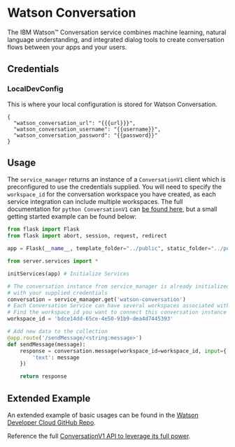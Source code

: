 # Watson Conversation

The IBM Watson™ Conversation service combines machine learning, natural language understanding, and integrated dialog tools to create conversation flows between your apps and your users.

##  Credentials

###  LocalDevConfig

This is where your local configuration is stored for Watson Conversation.
```
{
  "watson_conversation_url": "{{{url}}}",
  "watson_conversation_username": "{{username}}",
  "watson_conversation_password": "{{password}}"
}
```

## Usage

The `service_manager` returns an instance of a `ConversationV1` client which is preconfigured to use the credentials supplied. You will need to specify the `workspace_id` for the conversation workspace you have created, as each service integration can include multiple workspaces. The full documentation for `python ConversationV1` can [be found here](https://www.ibm.com/watson/developercloud/conversation/api/v1/?python),
but a small getting started example can be found below:

```python
from flask import Flask
from flask import abort, session, request, redirect

app = Flask(__name__, template_folder="../public", static_folder="../public", static_url_path='')

from server.services import *

initServices(app) # Initialize Services

# The conversation instance from service_manager is already initialized
# with your supplied credentials
conversation = service_manager.get('watson-conversation')
# Each Conversation Service can have several workspaces associated with it.
# Find the workspace_id you want to connect this conversation instance with:
workspace_id = 'bdce14dd-65ce-4e50-91b9-dea4d7445393'

# Add new data to the collection
@app.route('/sendMessage/<string:message>')
def sendMessage(message):
	response = conversation.message(workspace_id=workspace_id, input={
		'text': message
	})

	return response
```

## Extended Example

An extended example of basic usages can be found in the [Watson Developer Cloud GitHub Repo](https://github.com/watson-developer-cloud/python-sdk/blob/master/examples/conversation_v1.py).

Reference the full [ConversationV1 API to leverage its full power](https://www.ibm.com/watson/developercloud/conversation/api/v1/?python).
